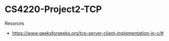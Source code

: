 # CS4220-Project2-TCP


Resorces
  - https://www.geeksforgeeks.org/tcp-server-client-implementation-in-c/#
